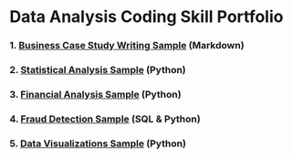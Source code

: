 # Data Analysis Coding Skill Portfolio

### 1. [Business Case Study Writing Sample](./case_study/case_study.md) (Markdown)
### 2. [Statistical Analysis Sample](./basic_stat_analysis_sample/basic_stat_analysis.ipynb) (Python)
### 3. [Financial Analysis Sample](./financial_analysis_port_sample/financial_analysis_port_sample.ipynb) (Python)
### 4. [Fraud Detection Sample](./fraud_detection_sample/fraud_detection.ipynb) (SQL & Python)
### 5. [Data Visualizations Sample](./data_visualization_port_sample/data_visualization.ipynb) (Python)